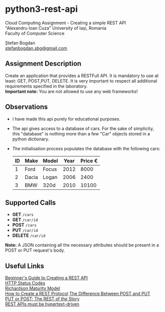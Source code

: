 # python3-rest-api
Cloud Computing Assignment - Creating a simple REST API  
"Alexandru Ioan Cuza" University of Iași, Romania  
Faculty of Computer Science  

Ștefan Bogdan  
stefanbogdan.sbg@gmail.com

## Assignment Description
Create an application that provides a RESTFull API. It is mandatory to use at
least: GET, POST,PUT, DELETE. It is very important to respect all additional
requirements specified in the laboratory.  
**Important note:** You are not allowed to use any web frameworks!

## Observations
* I have made this api purely for educational purposes.  
* The api gives access to a database of cars. For the sake of simplicity, this
"database" is nothing more than a few "Car" objects stored in a python dictionary.  
* The initialisation process populates the database with the following cars:  

    | ID  | Make  | Model | Year | Price € |
    | --- | ----- | ----- | ---- | ------- |
    | 1   | Ford  | Focus | 2012 | 8000    |
    | 2   | Dacia | Logan | 2006 | 2400    |
    | 3   | BMW   | 320d  | 2010 | 10100   |

## Supported Calls
* **GET** `/cars`  
* **GET** `/car/id`  
* **POST** `/cars`  
* **PUT** `/car/id`  
* **DELETE** `/car/id`

**Note:** A JSON containing all the necessary attributes should be present in a
POST or PUT request's body.

## Useful Links
[Beginner's Guide to Creating a REST API](http://www.andrewhavens.com/posts/20/beginners-guide-to-creating-a-rest-api/)  
[HTTP Status Codes](http://www.restapitutorial.com/httpstatuscodes.html)  
[Richardson Maturity Model](https://martinfowler.com/articles/richardsonMaturityModel.html)  
[How to Create a REST Protocol](http://www.xml.com/pub/a/2004/12/01/restful-web.html)
[The Difference Between POST and PUT](http://zacharyvoase.com/2009/07/03/http-post-put-diff/)  
[PUT or POST: The REST of the Story](https://jcalcote.wordpress.com/2008/10/16/put-or-post-the-rest-of-the-story/)  
[REST APIs must be hypertext-driven](http://roy.gbiv.com/untangled/2008/rest-apis-must-be-hypertext-driven)  
